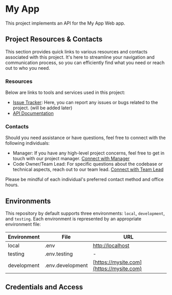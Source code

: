 # My App

This project implements an API for the My App Web app.
## Project Resources & Contacts

This section provides quick links to various resources and contacts associated
with this project. It's here to streamline your navigation and communication
process, so you can efficiently find what you need or reach out to who you need.
### Resources

Below are links to tools and services used in this project:
- [Issue Tracker](): Here, you can report any issues or bugs related to the project. (will be added later)
- [API Documentation](https://mysite.com)
### Contacts

Should you need assistance or have questions, feel free to connect with the following individuals:
- Manager: If you have any high-level project concerns, feel free to get in touch with our project manager. [Connect with Manager](mailto:manager@mail.com)
- Code Owner/Team Lead: For specific questions about the codebase or technical aspects, reach out to our team lead. [Connect with Team Lead](mailto::team_lead_link)

Please be mindful of each individual's preferred contact method and office hours.
## Environments

This repository by default supports three environments: `local`, `development`,
and `testing`. Each environment is represented by an appropriate environment file:

| Environment | File | URL                                  |
| --- | --- |--------------------------------------|
| local | .env | [http://localhost](http://localhost) |
| testing | .env.testing | -                                    |
| development | .env.development | [https://mysite.com](https://mysite.com)               |
## Credentials and Access
